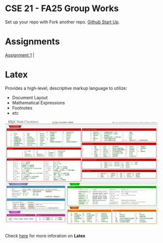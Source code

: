 # CSE 21 - FA25 Group Works

Set up your repo with Fork another repo. [Github Start Up](./doc/github_startup.md).

# Assignments

[Assignment 1](./hw/assignment1.md) | 

# Latex
Provides a high-level, descriptive markup language to utilize:
- Document Layout
- Mathematical Expressions
- Footnotes
- etc

![Latex Cheatsheet](doc/LatexCheatsheet.png)

Check [here](https://quickref.me/latex) for more inforation on **Latex**
